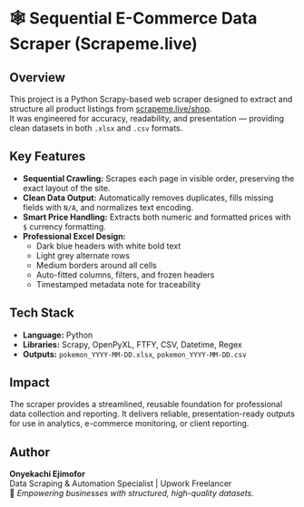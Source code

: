 # 🕸️ Sequential E-Commerce Data Scraper (Scrapeme.live)

## Overview
This project is a Python Scrapy-based web scraper designed to extract and structure all product listings from [scrapeme.live/shop](https://scrapeme.live/shop/).  
It was engineered for accuracy, readability, and presentation — providing clean datasets in both `.xlsx` and `.csv` formats.

## Key Features
- **Sequential Crawling:** Scrapes each page in visible order, preserving the exact layout of the site.  
- **Clean Data Output:** Automatically removes duplicates, fills missing fields with `N/A`, and normalizes text encoding.  
- **Smart Price Handling:** Extracts both numeric and formatted prices with `$` currency formatting.  
- **Professional Excel Design:**  
  - Dark blue headers with white bold text  
  - Light grey alternate rows  
  - Medium borders around all cells  
  - Auto-fitted columns, filters, and frozen headers  
  - Timestamped metadata note for traceability  

## Tech Stack
- **Language:** Python  
- **Libraries:** Scrapy, OpenPyXL, FTFY, CSV, Datetime, Regex  
- **Outputs:** `pokemon_YYYY-MM-DD.xlsx`, `pokemon_YYYY-MM-DD.csv`

## Impact
The scraper provides a streamlined, reusable foundation for professional data collection and reporting. It delivers reliable, presentation-ready outputs for use in analytics, e-commerce monitoring, or client reporting.

## Author
**Onyekachi Ejimofor**  
Data Scraping & Automation Specialist | Upwork Freelancer  
💼 *Empowering businesses with structured, high-quality datasets.*
